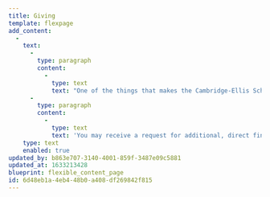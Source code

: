 ```yaml
---
title: Giving
template: flexpage
add_content:
  -
    text:
      -
        type: paragraph
        content:
          -
            type: text
            text: "One of the things that makes the Cambridge-Ellis School experience so special is the myriad ways families can invest in the school. Depending on what feels right to your family, you can contribute to the CES community by volunteering on a board or school committee, working with the\_Parent Teacher Association\_on fun events throughout the year, and contributing to the\_Cambridge-Ellis\_Annual Fund\_and annual spring\_Auction\_event.\_"
      -
        type: paragraph
        content:
          -
            type: text
            text: 'You may receive a request for additional, direct financial support on a few occasions: You’ll hear from the Development Committee during our Annual Fund drive in the fall (we are so proud that we have met our 100% participation goal for several years in a row, thanks to our incredible community!) and the Auction in the spring. The PTA leads collections for faculty and staff gifts during the holiday season and at the end of the school year.'
    type: text
    enabled: true
updated_by: b863e707-3140-4001-859f-3487e09c5881
updated_at: 1633213428
blueprint: flexible_content_page
id: 6d48eb1a-4eb4-48b0-a408-df269842f815
---
```

